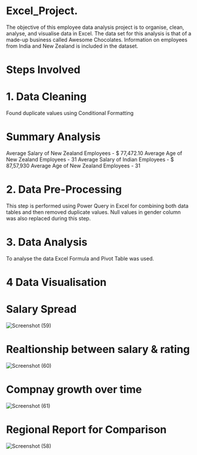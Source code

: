 # Excel_Project. 
The objective of this employee data analysis project is to organise, clean, analyse, and visualise data in Excel. The data set for this analysis is that of a made-up business called Awesome Chocolates. Information on employees from India and New Zealand is included in the dataset. 

# Steps Involved
# 1. Data Cleaning
Found duplicate values using Conditional Formatting
# Summary Analysis
 Average Salary of New Zealand Employees - $ 77,472.10
 Average Age of New Zealand Employees - 31
 Average Salary of Indian Employees - $ 87,57,930
 Average Age of New Zealand Employees - 31
 
# 2. Data Pre-Processing 
This step is performed using Power Query in Excel for combining both data tables and then removed duplicate values. Null values in gender column was also replaced during this step.  

# 3. Data Analysis
To analyse the data Excel Formula and Pivot Table was used.

# 4 Data Visualisation 
# Salary Spread 

![Screenshot (59)](https://github.com/KAMNA11/Excel_Project/assets/136696822/51fa93c8-02d2-4048-870e-e8da5480e227)


# Realtionship between salary & rating

![Screenshot (60)](https://github.com/KAMNA11/Excel_Project/assets/136696822/4bf8cc61-4be7-414a-a61a-3de6bcf9a728)


# Compnay growth over time

![Screenshot (61)](https://github.com/KAMNA11/Excel_Project/assets/136696822/7aa7090a-2ed6-473e-bacd-4c96e5703841)


# Regional Report for Comparison 

![Screenshot (58)](https://github.com/KAMNA11/Excel_Project/assets/136696822/1e565c3f-14b5-4460-a3c9-6ed4ea47bbef)




